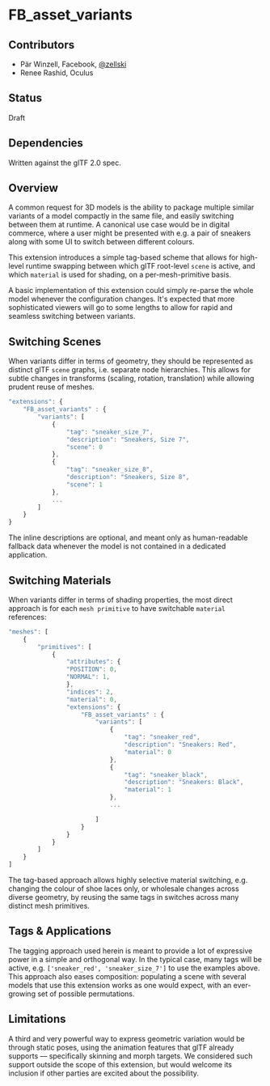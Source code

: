 # FB\_asset\_variants

## Contributors

* Pär Winzell, Facebook, [@zellski](https://twitter.com/zellski)
* Renee Rashid, Oculus

## Status

Draft

## Dependencies

Written against the glTF 2.0 spec.

## Overview

A common request for 3D models is the ability to package multiple similar variants of a model compactly in the same file, and easily switching between them at runtime. A canonical use case would be in digital commerce, where a user might be presented with e.g. a pair of sneakers along with some UI to switch between different colours.

This extension introduces a simple tag-based scheme that allows for high-level runtime swapping between which glTF root-level `scene` is active, and which `material` is used for shading, on a per-mesh-primitive basis.

A basic implementation of this extension could simply re-parse the whole model whenever the configuration changes. It's expected that more sophisticated viewers will go to some lengths to allow for rapid and seamless switching between variants.

## Switching Scenes

When variants differ in terms of geometry, they should be represented as distinct glTF `scene` graphs, i.e. separate node hierarchies. This allows for subtle changes in transforms (scaling, rotation, translation) while allowing prudent reuse of meshes.

```javascript
"extensions": {
    "FB_asset_variants" : {
        "variants": [
            {
                "tag": "sneaker_size_7",
                "description": "Sneakers, Size 7",
                "scene": 0
            },
            {
                "tag": "sneaker_size_8",
                "description": "Sneakers, Size 8",
                "scene": 1                
            },
            ...
        ]
    }
}
```

The inline descriptions are optional, and meant only as human-readable fallback data whenever the model is not contained in a dedicated application.

## Switching Materials

When variants differ in terms of shading properties, the most direct approach is for each `mesh primitive` to have switchable `material` references:

```javascript
"meshes": [
    {
        "primitives": [
            {
                "attributes": {
                "POSITION": 0,
                "NORMAL": 1,
                },
                "indices": 2,
                "material": 0,
                "extensions": {
                    "FB_asset_variants" : {
                        "variants": [
                            {
                                "tag": "sneaker_red",
                                "description": "Sneakers: Red",
                                "material": 0
                            },
                            {
                                "tag": "sneaker_black",
                                "description": "Sneakers: Black",
                                "material": 1
                            },
                            ...

                        ]
                    }
                }
            }
        ]
    }
]
```

The tag-based approach allows highly selective material switching, e.g. changing the colour of shoe laces only, or wholesale changes across diverse geometry, by reusing the same tags in switches across many distinct mesh primitives.

## Tags & Applications

The tagging approach used herein is meant to provide a lot of expressive power in a simple and orthogonal way. In the typical case, many tags will be active, e.g. `['sneaker_red', 'sneaker_size_7']` to use the examples above. This approach also eases composition: populating a scene with several models that use this extension works as one would expect, with an ever-growing set of possible permutations.

## Limitations

A third and very powerful way to express geometric variation would be through static poses, using the animation features that glTF already supports –– specifically skinning and morph targets. We considered such support outside the scope of this extension, but would welcome its inclusion if other parties are excited about the possibility.
